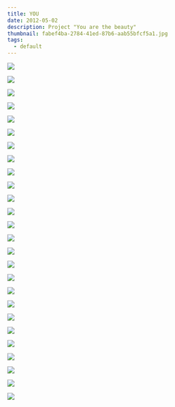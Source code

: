 ```yaml
---
title: YOU
date: 2012-05-02
description: Project "You are the beauty"
thumbnail: fabef4ba-2784-41ed-87b6-aab55bfcf5a1.jpg
tags:
  - default
---
```

![](4bbb0457-4de9-4b98-af3c-6881dc211ea5.jpg)

![](17.jpg)

![](3.jpg)

![](4.jpg)

![](5.jpg)

![](6.jpg)

![](9.jpg)

![](7.jpg)

![](15.jpg)

![](16.jpg)

![](22.jpg)

![](23.jpg)

![](24.jpg)

![](30.jpg)

![](32.jpg)

![](34.jpg)

![](37.jpg)

![](38.jpg)

![](29.jpg)

![](28.jpg)

![](27.jpg)

![](17.jpg)

![](18.jpg)

![](21.jpg)

![](36.jpg)

![](33.jpg)